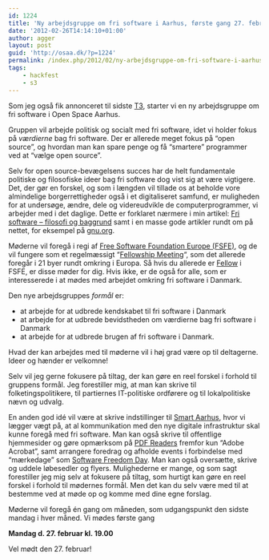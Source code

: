```yaml
---
id: 1224
title: 'Ny arbejdsgruppe om fri software i Aarhus, første gang 27. februar'
date: '2012-02-26T14:14:10+01:00'
author: agger
layout: post
guid: 'http://osaa.dk/?p=1224'
permalink: /index.php/2012/02/ny-arbejdsgruppe-om-fri-software-i-aarhus-f%c3%b8rste-gang-27-februar/
tags:
    - hackfest
    - s3
---
```


Som jeg også fik annonceret til sidste [T3](../../2012/01/t%C2%B3-i-februar/), starter vi en ny arbejdsgruppe om fri software i Open Space Aarhus.

Gruppen vil arbejde politisk og socialt med fri software, idet vi holder fokus på *værdierne* bag fri software. Der er allerede meget fokus på “open source”, og hvordan man kan spare penge og få “smartere” programmer ved at “vælge open source”.

Selv for open source-bevægelsens succes har de helt fundamentale politiske og filosofiske ideer bag fri software dog vist sig at være vigtigere. Det, der gør en forskel, og som i længden vil tillade os at beholde vore almindelige borgerrettigheder også i et digitaliseret samfund, er muligheden for at undersøge, ændre, dele og videreudvikle de computerprogrammer, vi arbejder med i det daglige. Dette er forklaret nærmere i min artikel: [Fri software – filosofi og baggrund](http://www.modspil.dk/itpolitik/fri_software___filosofi_og_baggrund.html) samt i en masse gode artikler rundt om på nettet, for eksempel på [gnu.org](http://gnu.org/).

Møderne vil foregå i regi af [Free Software Foundation Europe (FSFE)](http://fsfe.org/), og de vil fungere som et regelmæssigt “[Fellowship Meeting](http://wiki.fsfe.org/CategoryFellowshipGroup)“, som det allerede foregår i 21 byer rundt omkring i Europa. Så hvis du allerede er [Fellow](http://fellowship.fsfe.org/) i FSFE, er disse møder for dig. Hvis ikke, er de også for alle, som er interesserede i at mødes med arbejdet omkring fri software i Danmark.

Den nye arbejdsgruppes *formål* er:

- at arbejde for at udbrede kendskabet til fri software i Danmark
- at arbejde for at udbrede bevidstheden om værdierne bag fri software i Danmark
- at arbejde for at udbrede brugen af fri software i Danmark.

Hvad der kan arbejdes med til møderne vil i høj grad være op til deltagerne. Ideer og hænder er velkomne!

Selv vil jeg gerne fokusere på tiltag, der kan gøre en reel forskel i forhold til gruppens formål. Jeg forestiller mig, at man kan skrive til folketingspolitikere, til partiernes IT-politiske ordførere og til lokalpolitiske nævn og udvalg.

En anden god idé vil være at skrive indstillinger til [Smart Aarhus](http://www.smartaarhus.dk/), hvor vi lægger vægt på, at al kommunikation med den nye digitale infrastruktur skal kunne foregå med fri software. Man kan også skrive til offentlige hjemmesider og gøre opmærksom på [PDF Readers](http://pdfreaders.org/) fremfor kun “Adobe Acrobat”, samt arrangere foredrag og afholde events i forbindelse med “mærkedage” som [Software Freedom Day](http://en.wikipedia.org/wiki/Software_Freedom_Day). Man kan også oversætte, skrive og uddele løbesedler og flyers. Mulighederne er mange, og som sagt forestiller jeg mig selv at fokusere på tiltag, som hurtigt kan gøre en reel forskel i forhold til mødernes formål. Men det kan du selv være med til at bestemme ved at møde op og komme med dine egne forslag.

Møderne vil foregå én gang om måneden, som udgangspunkt den sidste mandag i hver måned. Vi mødes første gang

**Mandag d. 27. februar kl. 19.00**

Vel mødt den 27. februar!